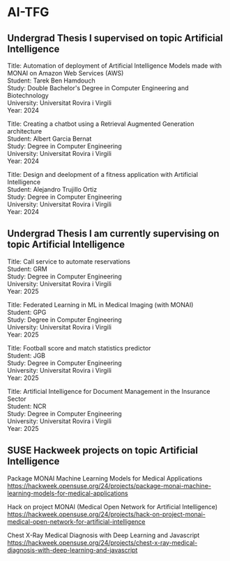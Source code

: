# AI-TFG

## Undergrad Thesis I supervised on topic Artificial Intelligence

Title: Automation of deployment of Artificial Intelligence Models made with MONAI on Amazon Web Services (AWS)  
Student: Tarek Ben Hamdouch  
Study: Double Bachelor's Degree in Computer Engineering and Biotechnology  
University: Universitat Rovira i Virgili  
Year: 2024  

Title: Creating a chatbot using a Retrieval Augmented Generation architecture  
Student: Albert Garcia Bernat  
Study: Degree in Computer Engineering  
University: Universitat Rovira i Virgili  
Year: 2024  

Title: Design and deelopment of a fitness application with Artificial Intelligence  
Student: Alejandro Trujillo Ortiz  
Study: Degree in Computer Engineering  
University: Universitat Rovira i Virgili  
Year: 2024  

## Undergrad Thesis I am currently supervising on topic Artificial Intelligence

Title: Call service to automate reservations  
Student: GRM  
Study: Degree in Computer Engineering  
University: Universitat Rovira i Virgili  
Year: 2025   

Title: Federated Learning in ML in Medical Imaging (with MONAI)  
Student: GPG  
Study: Degree in Computer Engineering  
University: Universitat Rovira i Virgili  
Year: 2025  

Title: Football score and match statistics predictor  
Student: JGB  
Study: Degree in Computer Engineering  
University: Universitat Rovira i Virgili  
Year: 2025  

Title: Artificial Intelligence for Document Management in the Insurance Sector  
Student: NCR  
Study: Degree in Computer Engineering  
University: Universitat Rovira i Virgili  
Year: 2025  

## SUSE Hackweek projects on topic Artificial Intelligence

Package MONAI Machine Learning Models for Medical Applications  
https://hackweek.opensuse.org/24/projects/package-monai-machine-learning-models-for-medical-applications  


Hack on project MONAI (Medical Open Network for Artificial Intelligence)  
https://hackweek.opensuse.org/24/projects/hack-on-project-monai-medical-open-network-for-artificial-intelligence  


Chest X-Ray Medical Diagnosis with Deep Learning and Javascript  
https://hackweek.opensuse.org/24/projects/chest-x-ray-medical-diagnosis-with-deep-learning-and-javascript  
 

